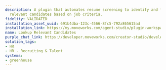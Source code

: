 ```yaml
---
description: A plugin that automates resume screening to identify and filter the most
  relevant candidates based on job criteria.
fidelity: VALIDATED
installation_asset_uuid: 691b4dba-123c-4566-8fc5-792a865615ad
installation_link: https://my.moveworks.com/agent-studio/plugin-workspace/plugins?externalAssetId=691b4dba-123c-4566-8fc5-792a865615ad
name: Lookup Relevant Candidates
purple_chat_link: https://developer.moveworks.com/creator-studio/developer-tools/purple-chat/?conversation=%7B%22startTimestamp%22%3A%2211%3A43+AM%22%2C%22messages%22%3A%5B%7B%22parts%22%3A%5B%7B%22richText%22%3A%22I+need+to+find+relevant+candidates+for+the+Software+Engineer+role.%22%7D%5D%2C%22role%22%3A%22user%22%7D%2C%7B%22parts%22%3A%5B%7B%22richText%22%3A%22Got+it%21+Do+you+have+specific+criteria+such+as+required+skills%2C+years+of+experience%2C+or+education+qualifications%3F%22%7D%5D%2C%22role%22%3A%22assistant%22%7D%2C%7B%22parts%22%3A%5B%7B%22richText%22%3A%22Yes%2C+I+need+candidates+with+at+least+3+years+of+experience+in+Python+and+a+Bachelor%27s+degree+in+Computer+Science.%22%7D%5D%2C%22role%22%3A%22user%22%7D%2C%7B%22parts%22%3A%5B%7B%22richText%22%3A%22Applying+filters%3A%22%7D%2C%7B%22richText%22%3A%22%3Cul%3E%5Cn++%3Cli%3E%3Cstrong%3ERole%3A%3C%2Fstrong%3E+Software+Engineer%3C%2Fli%3E%5Cn++%3Cli%3E%3Cstrong%3EExperience%3A%3C%2Fstrong%3E+3%2B+years%3C%2Fli%3E%5Cn++%3Cli%3E%3Cstrong%3ESkills%3A%3C%2Fstrong%3E+Python%3C%2Fli%3E%5Cn++%3Cli%3E%3Cstrong%3EEducation%3A%3C%2Fstrong%3E+Bachelor%27s+in+Computer+Science%3C%2Fli%3E%5Cn%3C%2Ful%3E%22%7D%2C%7B%22richText%22%3A%22%3Cp%3EFetching+the+most+relevant+candidates...%3C%2Fp%3E%22%7D%5D%2C%22role%22%3A%22assistant%22%7D%2C%7B%22parts%22%3A%5B%7B%22richText%22%3A%22I+found+%3Cb%3E12+candidates%3C%2Fb%3E+matching+your+criteria.+Here+are+the+top+3%3A%22%7D%2C%7B%22richText%22%3A%22%3Cp%3E1%EF%B8%8F%E2%83%A3+%3Cb%3EJohn+Doe%3C%2Fb%3E+%E2%80%93+4+years+of+experience%2C+Python%2C+Django%2C+Bachelor%27s+in+CS%3Cbr%3E%5Cn2%EF%B8%8F%E2%83%A3+%3Cb%3EJane+Smith%3C%2Fb%3E+%E2%80%93+5+years+of+experience%2C+Python%2C+Flask%2C+Bachelor%27s+in+CS%3Cbr%3E%5Cn3%EF%B8%8F%E2%83%A3+%3Cb%3EAlex+Johnson%3C%2Fb%3E+%E2%80%93+3.5+years+of+experience%2C+Python%2C+Machine+Learning%2C+Bachelor%27s+in+CS%3C%2Fp%3E%22%7D%5D%2C%22role%22%3A%22assistant%22%7D%5D%7D
solution_tags:
- HR
- HR - Recruiting & Talent
systems:
- greenhouse
---
```

